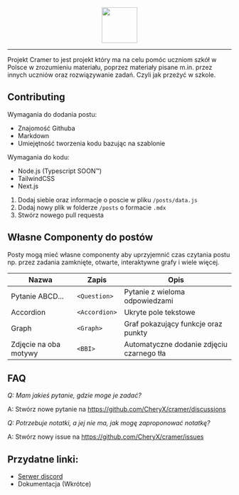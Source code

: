 <div style="text-align: center;">
    <img src="https://user-images.githubusercontent.com/58445363/176503322-79130a6e-d093-44c3-9f3c-6129c833b69e.png" height="80" />
</div>

--- 

Projekt Cramer to jest projekt który ma na celu pomóc uczniom szkół w Polsce w zrozumieniu materiału, poprzez materiały pisane m.in. przez innych uczniów oraz rozwiązywanie zadań. Czyli jak przeżyć w szkole.

## Contributing

Wymagania do dodania postu:
- Znajomość Githuba
- Markdown
- Umiejętność tworzenia kodu bazując na szablonie

Wymagania do kodu:
- Node.js (Typescript SOON™)
- TailwindCSS
- Next.js

1. Dodaj siebie oraz informacje o poscie w pliku `/posts/data.js`
2. Dodaj nowy plik w folderze `/posts` o formacie `.mdx`
3. Stwórz nowego pull requesta

## Własne Componenty do postów

Posty mogą mieć własne componenty aby uprzyjemnić czas czytania postu np. przez zadania zamknięte, otwarte, interaktywne grafy i wiele więcej.

Nazwa | Zapis | Opis
-|-|-
Pytanie ABCD... | `<Question>` | Pytanie z wieloma odpowiedzami
Accordion | `<Accordion>` | Ukryte pole tekstowe
Graph | `<Graph>` | Graf pokazujący funkcje oraz punkty
Zdjęcie na oba motywy | `<BBI>` | Automatyczne dodanie zdjęciu czarnego tła

## FAQ

*Q: Mam jakieś pytanie, gdzie moge je zadać?*

A: Stwórz nowe pytanie na https://github.com/CheryX/cramer/discussions


*Q: Potrzebuje notatki, a jej nie ma, jak mogę zaproponować notatkę?*

A: Stwórz nowy issue na https://github.com/CheryX/cramer/issues

## Przydatne linki:
* [Serwer discord](https://discord.gg/gHBzHTr6JD)
* Dokumentacja (Wkrótce)
